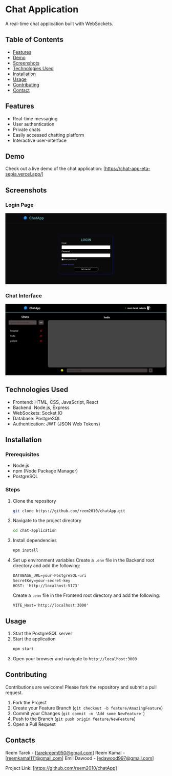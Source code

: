 # Chat Application

A real-time chat application built with WebSockets.

## Table of Contents

- [Features](#features)
- [Demo](#demo)
- [Screenshots](#screenshots)
- [Technologies Used](#technologies-used)
- [Installation](#installation)
- [Usage](#usage)
- [Contributing](#contributing)
- [Contact](#contacts)

## Features

- Real-time messaging
- User authentication
- Private chats
- Easily accessed chatting platform
- Interactive user-interface

## Demo

Check out a live demo of the chat application: [https://chat-app-eta-sepia.vercel.app/]

## Screenshots

### Login Page

![Login Page](Demo-Screenshots/login.png)

### Chat Interface

![Chat Interface](Demo-Screenshots/chat-interface.png)

## Technologies Used

- Frontend: HTML, CSS, JavaScript, React
- Backend: Node.js, Express
- WebSockets: Socket.IO
- Database: PostgreSQL
- Authentication: JWT (JSON Web Tokens)

## Installation

### Prerequisites

- Node.js
- npm (Node Package Manager)
- PostgreSQL

### Steps

1. Clone the repository
   ```sh
   git clone https://github.com/reem2010/chatApp.git
   ```
2. Navigate to the project directory
   ```sh
   cd chat-application
   ```
3. Install dependencies
   ```sh
   npm install
   ```
4. Set up environment variables
   Create a `.env` file in the Backend root directory and add the following:

   ```env
   DATABASE_URL=your-PostgreSQL-uri
   SecretKey=your-secret-key
   HOST: 'http://localhost:5173'
   ```

   Create a `.env` file in the Frontend root directory and add the following:

   ```env
   VITE_Host='http://localhost:3000'
   ```

## Usage

1. Start the PostgreSQL server
2. Start the application
   ```sh
   npm start
   ```
3. Open your browser and navigate to `http://localhost:3000`

## Contributing

Contributions are welcome! Please fork the repository and submit a pull request.

1. Fork the Project
2. Create your Feature Branch (`git checkout -b feature/AmazingFeature`)
3. Commit your Changes (`git commit -m 'Add some NewFeature'`)
4. Push to the Branch (`git push origin feature/NewFeature`)
5. Open a Pull Request

## Contacts

Reem Tarek - [tarekreem950@gmail.com]
Reem Kamal - [reemkamal111@gmail.com]
Emil Dawood - [edawood997@gmail.com]

Project Link: [https://github.com/reem2010/chatApp]
